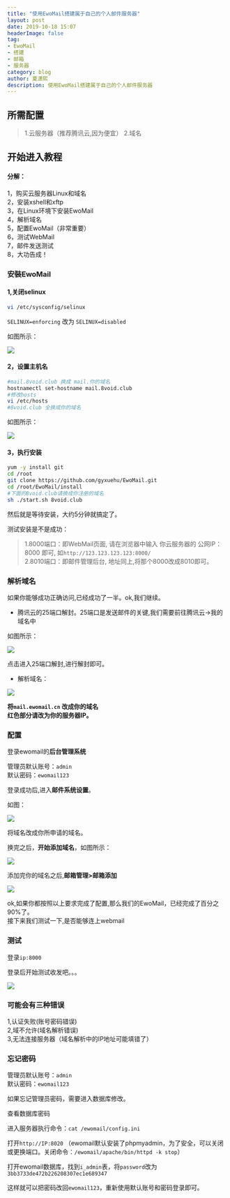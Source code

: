 ```yaml
---
title: "使用EwoMail搭建属于自己的个人邮件服务器"
layout: post
date: 2019-10-18 15:07
headerImage: false
tag:
- EwoMail
- 搭建
- 邮箱
- 服务器
category: blog
author: 夏潇熙
description: 使用EwoMail搭建属于自己的个人邮件服务器
---
```


## 所需配置
> 1.云服务器（推荐腾讯云,因为便宜）
> 2.域名

## 开始进入教程

#### 分解：

1，购买云服务器Linux和域名    
2，安装xshell和xftp    
3，在Linux环境下安装EwoMail    
4，解析域名    
5，配置EwoMail（非常重要）    
6，测试WebMail    
7，邮件发送测试    
8，大功告成！    

### 安裝EwoMail

#### 1,关闭selinux

```bash
vi /etc/sysconfig/selinux
```

`SELINUX=enforcing` 改为 `SELINUX=disabled`

如图所示：

![](https://raw.githubusercontent.com/jv0id/jv0id.github.io/master/images/mail/selinux.jpg)

#### 2，设置主机名

```bash
#mail.8void.club 换成 mail.你的域名 
hostnamectl set-hostname mail.8void.club
#修改hosts
vi /etc/hosts
#8void.club 全换成你的域名
```

如图所示：

![](https://raw.githubusercontent.com/jv0id/jv0id.github.io/master/images/mail/hosts.jpg)

#### 3，执行安装

```bash
yum -y install git
cd /root
git clone https://github.com/gyxuehu/EwoMail.git
cd /root/EwoMail/install
#下面的8void.club请换成你注册的域名
sh ./start.sh 8void.club
```

然后就是等待安装，大约5分钟就搞定了。

测试安装是不是成功：

> 1.8000端口：即WebMail页面, 请在浏览器中输入 你云服务器的 公网IP：8000 即可, 如`http://123.123.123.123:8000/`     
> 2.8010端口：即邮件管理后台, 地址同上,将那个8000改成8010即可。


### 解析域名

如果你能够成功正确访问,已经成功了一半。ok,我们继续。

* 腾讯云的25端口解封。25端口是发送邮件的关键,我们需要前往腾讯云->我的域名中

如图所示：

![](https://raw.githubusercontent.com/jv0id/jv0id.github.io/master/images/mail/tencent25.png)

点击进入25端口解封,进行解封即可。

* 解析域名：

![](https://raw.githubusercontent.com/jv0id/jv0id.github.io/master/images/mail/jiexiyuming.png)

**将`mail.ewomail.cn` 改成你的域名    
红色部分请改为你的服务器IP。**

### 配置

登录ewomail的**后台管理系统**

管理员默认账号：`admin`    
默认密码：`ewomail123`

登录成功后,进入**邮件系统设置**。

如图：

![](https://raw.githubusercontent.com/jv0id/jv0id.github.io/master/images/mail/ewoconfig.jpg)

将域名改成你所申请的域名。

换完之后，**开始添加域名**，如图所示：

![](https://raw.githubusercontent.com/jv0id/jv0id.github.io/master/images/mail/tianjixyuming.png)

添加完你的域名之后,**邮箱管理>邮箱添加**

![](https://raw.githubusercontent.com/jv0id/jv0id.github.io/master/images/mail/add.png)

ok,如果你都按照以上要求完成了配置,那么我们的EwoMail，已经完成了百分之90%了。    
接下来我们测试一下,是否能够连上webmail

### 测试

登录`ip:8000`

登录后开始测试收发吧。。。

![](https://raw.githubusercontent.com/jv0id/jv0id.github.io/master/images/mail/login.png)


### 可能会有三种错误
1,认证失败(账号密码错误)    
2,域不允许(域名解析错误)    
3,无法连接服务器（域名解析中的IP地址可能填错了）    


### 忘记密码

管理员默认账号：`admin`    
默认密码：`ewomail123`

如果忘记管理员密码，需要进入数据库修改。

查看数据库密码

进入服务器执行命令：`cat /ewomail/config.ini`

打开`http://IP:8020` （ewomail默认安装了phpmyadmin，为了安全，可以关闭或更换端口。关闭命令：`/ewomail/apache/bin/httpd -k stop`）

打开ewomail数据库，找到`i_admin`表，将`password`改为`3bb3733de472b226208307ec1e689347`

这样就可以把密码改回`ewomail123`，重新使用默认账号和密码登录即可。
